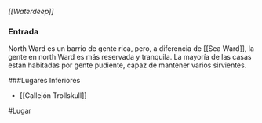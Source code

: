 *[[Waterdeep]]*

### Entrada
North Ward es un barrio de gente rica, pero, a diferencia de [[Sea Ward]], la gente en north Ward es más reservada y tranquila. La mayoría de las casas estan habitadas por gente pudiente, capaz de mantener varios sirvientes.

###Lugares Inferiores
- [[Callejón Trollskull]]



#Lugar